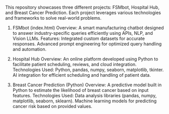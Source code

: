 This repository showcases three different projects: FSMbot, Hospital Hub, and Breast Cancer Prediction. Each project leverages various technologies and frameworks to solve real-world problems.

1. FSMbot (index.html)
  Overview: A smart manufacturing chatbot designed to answer industry-specific queries efficiently using APIs, NLP, and Vision LLMs.
  Features: Integrated custom datasets for accurate responses.
  Advanced prompt engineering for optimized query handling and automation.

2. Hospital Hub
  Overview: An online platform developed using Python to facilitate patient scheduling, reviews, and cloud integration.
  Technologies Used: Python, pandas, numpy, seaborn, matplotlib, tkinter.
  AI integration for efficient scheduling and handling of patient data.

3. Breast Cancer Prediction (Python)
  Overview: A predictive model built in Python to estimate the likelihood of breast cancer based on input features.
  Technologies Used: Data analysis libraries (pandas, numpy, matplotlib, seaborn, sklearn).
  Machine learning models for predicting cancer risk based on provided values.
